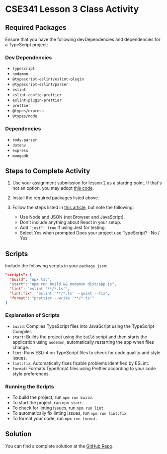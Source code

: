 # CSE341 Lesson 3 Class Activity

## Required Packages

Ensure that you have the following devDependencies and dependencies for a TypeScript project:

### Dev Dependencies

- `typescript`
- `nodemon`
- `@typescript-eslint/eslint-plugin`
- `@typescript-eslint/parser`
- `eslint`
- `eslint-config-prettier`
- `eslint-plugin-prettier`
- `prettier`
- `@types/express`
- `@types/node`

### Dependencies

- `body-parser`
- `dotenv`
- `express`
- `mongodb`

## Steps to Complete Activity

1. Use your assignment submission for lesson 2 as a starting point. If that's not an option, you may adopt [this code](https://github.com/byui-cse/cse341-ts-student/tree/L02-personal-solution).
   
2. Install the required packages listed above.

3. Follow the steps listed in [this article](https://dev.to/knowankit/setup-eslint-and-prettier-in-react-app-357b), but note the following:
   - Use Node and JSON (not Browser and JavaScript).
   - Don't include anything about React in your setup.
   - Add `"jest": true` if using Jest for testing.
   -  Select Yes when prompted Does your project use TypeScript? · No / Yes

## Scripts

Include the following scripts in your `package.json`:

```json
"scripts": {
  "build": "npx tsc",
  "start": "npm run build && nodemon dist/app.js",
  "lint": "eslint '**/*.ts'",
  "lint:fix": "eslint '**/*.ts' --quiet --fix",
  "format": "prettier --write '**/*.ts'"
}
```

### Explanation of Scripts

- `build`: Compiles TypeScript files into JavaScript using the TypeScript Compiler.
- `start`: Builds the project using the `build` script and then starts the application using `nodemon`, automatically restarting the app when files change.
- `lint`: Runs ESLint on TypeScript files to check for code quality and style issues.
- `lint:fix`: Automatically fixes fixable problems identified by ESLint.
- `format`: Formats TypeScript files using Prettier according to your code style preferences.

### Running the Scripts

- To build the project, run `npm run build`.
- To start the project, run `npm start`.
- To check for linting issues, run `npm run lint`.
- To automatically fix linting issues, run `npm run lint:fix`.
- To format your code, run `npm run format`.

## Solution

You can find a complete solution at the [GitHub Repo](https://github.com/byui-cse/cse341-ts-student/tree/L03-class-complete).
